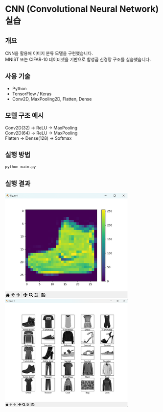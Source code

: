 # CNN (Convolutional Neural Network) 실습

## 개요
CNN을 활용해 이미지 분류 모델을 구현했습니다.  
MNIST 또는 CIFAR-10 데이터셋을 기반으로 합성곱 신경망 구조를 실습했습니다.

## 사용 기술
- Python
- TensorFlow / Keras
- Conv2D, MaxPooling2D, Flatten, Dense

## 모델 구조 예시
Conv2D(32) → ReLU → MaxPooling  
Conv2D(64) → ReLU → MaxPooling  
Flatten → Dense(128) → Softmax

## 실행 방법
```bash
python main.py
```

## 실행 결과

<img src="result.png" width="400"/>
<img src="result2.png" width="400"/>
